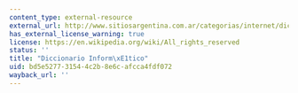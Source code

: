 ```yaml
---
content_type: external-resource
external_url: http://www.sitiosargentina.com.ar/categorias/internet/diccionarios.htm
has_external_license_warning: true
license: https://en.wikipedia.org/wiki/All_rights_reserved
status: ''
title: "Diccionario Inform\xE1tico"
uid: bd5e5277-3154-4c2b-8e6c-afcca4fdf072
wayback_url: ''
---
```


